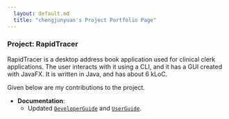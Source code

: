 ```yaml
---
  layout: default.md
  title: "chengjunyuan's Project Portfolio Page"
---
```


### Project: RapidTracer

RapidTracer is a desktop address book application used for clinical clerk applications. The user interacts with it using a CLI, and it has a GUI created with JavaFX. It is written in Java, and has about 6 kLoC.

Given below are my contributions to the project.

* **Documentation**:
  * Updated [`DeveloperGuide`](../DeveloperGuide.md) and [`UserGuide`](../UserGuide.md).